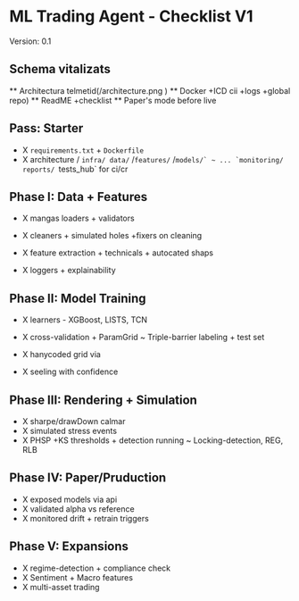 # ML Trading Agent - Checklist V1

Version: 0.1

## Schema vitalizats

** Architectura telmetid(/architecture.png )
** Docker +ICD cii +logs +global repo)
** ReadME +checklist
** Paper's mode before live

## Pass: Starter

- X `requirements.txt` + `Dockerfile`
- X architecture / `infra/ data/` /`features/` /``models/`
~ ...
`monitoring/ reports/
``tests_hub` for ci/cr

## Phase I: Data + Features

- X mangas loaders + validators

- X cleaners + simulated holes +fixers on cleaning
- X feature extraction + technicals + autocated shaps 
- X loggers + explainability

## Phase II: Model Training

- X learners - XGBoost, LISTS, TCN

- X cross-validation + ParamGrid
~ Triple-barrier labeling + test set
- X hanycoded grid via
- X seeling with confidence

## Phase III: Rendering + Simulation
- X sharpe/drawDown calmar
- X simulated stress events
- X PHSP +KS thresholds + detection running
~ Locking-detection, REG, RLB

## Phase IV: Paper/Pruduction
- X exposed models via api
- X validated alpha vs reference
- X monitored drift + retrain triggers

## Phase V: Expansions
- X regime-detection + compliance check
- X Sentiment + Macro features
- X multi-asset trading